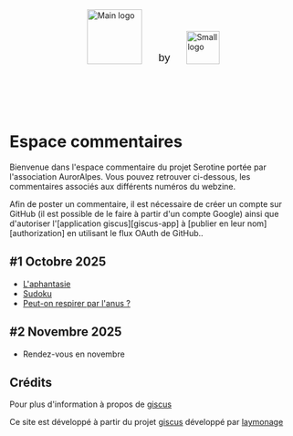 <div style="display: flex; align-items: flex-end; justify-content: center; gap: 3vw; padding: 2vh;">
  <a href="https://www.auroralpes.fr/" target="_blank">
    <img src="https://raw.githubusercontent.com/Troy314/utterances/6d67dfdba1173b2d74fb3ddd4dd730af0e8cfaae/media/logo_serotine.svg" alt="Main logo" style="height: 10vw; max-height: 160px; min-height: 30px; object-fit: contain;">
  </a>
  <span style="font-size: 2vw; font-weight: 500; font-family: sans-serif;">by</span>
  <a href="https://www.auroralpes.fr/" target="_blank">
    <img src="https://raw.githubusercontent.com/Troy314/utterances/refs/heads/master/media/logo_Auroralpes.png" alt="Small logo" style="height: 6vw; max-height: 120px; min-height: 20px; object-fit: contain;">
  </a>
</div>

# Espace commentaires

Bienvenue dans l'espace commentaire du projet Serotine portée par l'association AurorAlpes.
Vous pouvez retrouver ci-dessous, les commentaires associés aux différents numéros du webzine.

Afin de poster un commentaire, il est nécessaire de créer un compte sur GitHub (il est possible de le faire à partir d'un compte Google) ainsi que d'autoriser l'[application giscus][giscus-app] à [publier en leur nom][authorization] en utilisant le flux OAuth de GitHub..


## #1 Octobre 2025
- [L'aphantasie](https://troy314.github.io/giscus/articles/aphantasie.html)
- [Sudoku](https://troy314.github.io/Serotine/giscus/aphantasie_sudoku.html)
- [Peut-on respirer par l'anus ?](https://troy314.github.io/Serotine/giscus/respirer_par_anus.html)

## #2 Novembre 2025
- Rendez-vous en novembre


## Crédits
Pour plus d'information à propos de [giscus](About_giscus.md)

Ce site est développé à partir du projet [giscus](https://github.com/giscus/giscus) développé par [laymonage](https://github.com/laymonage)


